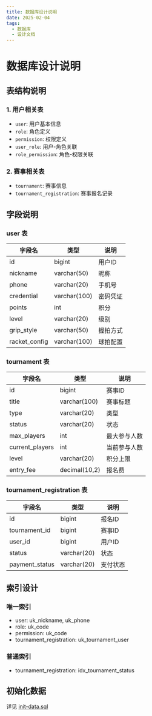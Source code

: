 ```yaml
---
title: 数据库设计说明
date: 2025-02-04
tags: 
  - 数据库
  - 设计文档
---
```


# 数据库设计说明

## 表结构说明

### 1. 用户相关表
- `user`: 用户基本信息
- `role`: 角色定义
- `permission`: 权限定义
- `user_role`: 用户-角色关联
- `role_permission`: 角色-权限关联

### 2. 赛事相关表
- `tournament`: 赛事信息
- `tournament_registration`: 赛事报名记录

## 字段说明

### user 表
| 字段名 | 类型 | 说明 |
|--------|------|------|
| id | bigint | 用户ID |
| nickname | varchar(50) | 昵称 |
| phone | varchar(20) | 手机号 |
| credential | varchar(100) | 密码凭证 |
| points | int | 积分 |
| level | varchar(20) | 级别 |
| grip_style | varchar(50) | 握拍方式 |
| racket_config | varchar(100) | 球拍配置 |

### tournament 表
| 字段名 | 类型 | 说明 |
|--------|------|------|
| id | bigint | 赛事ID |
| title | varchar(100) | 赛事标题 |
| type | varchar(20) | 类型 |
| status | varchar(20) | 状态 |
| max_players | int | 最大参与人数 |
| current_players | int | 当前参与人数 |
| level | varchar(20) | 积分上限 |
| entry_fee | decimal(10,2) | 报名费 |

### tournament_registration 表
| 字段名 | 类型 | 说明 |
|--------|------|------|
| id | bigint | 报名ID |
| tournament_id | bigint | 赛事ID |
| user_id | bigint | 用户ID |
| status | varchar(20) | 状态 |
| payment_status | varchar(20) | 支付状态 |

## 索引设计

### 唯一索引
- user: uk_nickname, uk_phone
- role: uk_code
- permission: uk_code
- tournament_registration: uk_tournament_user

### 普通索引
- tournament_registration: idx_tournament_status

## 初始化数据
详见 [init-data.sql](sql/init-data.sql) 